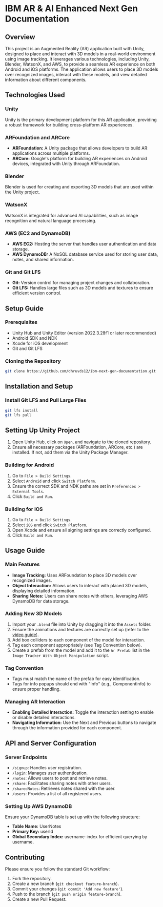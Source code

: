 # IBM AR & AI Enhanced Next Gen Documentation

## Overview

This project is an Augmented Reality (AR) application built with Unity, designed to place and interact with 3D models in a real-world environment using image tracking. It leverages various technologies, including Unity, Blender, WatsonX, and AWS, to provide a seamless AR experience on both Android and iOS platforms. The application allows users to place 3D models over recognized images, interact with these models, and view detailed information about different components.

## Technologies Used

### Unity
Unity is the primary development platform for this AR application, providing a robust framework for building cross-platform AR experiences.

### ARFoundation and ARCore
- **ARFoundation:** A Unity package that allows developers to build AR applications across multiple platforms.
- **ARCore:** Google's platform for building AR experiences on Android devices, integrated with Unity through ARFoundation.

### Blender
Blender is used for creating and exporting 3D models that are used within the Unity project.

### WatsonX
WatsonX is integrated for advanced AI capabilities, such as image recognition and natural language processing.

### AWS (EC2 and DynamoDB)
- **AWS EC2:** Hosting the server that handles user authentication and data storage.
- **AWS DynamoDB:** A NoSQL database service used for storing user data, notes, and shared information.

### Git and Git LFS
- **Git:** Version control for managing project changes and collaboration.
- **Git LFS:** Handles large files such as 3D models and textures to ensure efficient version control.

## Setup Guide

### Prerequisites
- Unity Hub and Unity Editor (version 2022.3.28f1 or later recommended)
- Android SDK and NDK
- Xcode for iOS development
- Git and Git LFS

### Cloning the Repository

   ```sh
   git clone https://github.com/dhruvds12/ibm-next-gen-documentation.git
   ```
## Installation and Setup

### Install Git LFS and Pull Large Files

```sh
git lfs install
git lfs pull
```
## Setting Up Unity Project

1. Open Unity Hub, click on `Open`, and navigate to the cloned repository.
2. Ensure all necessary packages (ARFoundation, ARCore, etc.) are installed. If not, add them via the Unity Package Manager.

### Building for Android

1. Go to `File > Build Settings`.
2. Select `Android` and click `Switch Platform`.
3. Ensure the correct SDK and NDK paths are set in `Preferences > External Tools`.
4. Click `Build and Run`.

### Building for iOS

1. Go to `File > Build Settings`.
2. Select `iOS` and click `Switch Platform`.
3. Open Xcode and ensure all signing settings are correctly configured.
4. Click `Build and Run`.

## Usage Guide

### Main Features

- **Image Tracking:** Uses ARFoundation to place 3D models over recognized images.
- **Object Interaction:** Allows users to interact with placed 3D models, displaying detailed information.
- **Sharing Notes:** Users can share notes with others, leveraging AWS DynamoDB for data storage.

### Adding New 3D Models

1. Import your `.blend` file into Unity by dragging it into the `Assets` folder.
2. Ensure the animations and textures are correctly set up (refer to the [video guide](https://youtu.be/UQGMsL8jXRI?si=7VdJwApbn4tWMy4y&t=170)).
3. Add box colliders to each component of the model for interaction.
4. Tag each component appropriately (see Tag Convention below).
5. Create a prefab from the model and add it to the `Ar Prefab` list in the `Image Tracker With Object Manipulation` script.

### Tag Convention

- Tags must match the name of the prefab for easy identification.
- Tags for info popups should end with "Info" (e.g., ComponentInfo) to ensure proper handling.

### Managing AR Interaction

- **Enabling Detailed Interaction:** Toggle the interaction setting to enable or disable detailed interactions.
- **Navigating Information:** Use the Next and Previous buttons to navigate through the information provided for each component.

## API and Server Configuration

### Server Endpoints

- `/signup`: Handles user registration.
- `/login`: Manages user authentication.
- `/notes`: Allows users to post and retrieve notes.
- `/share`: Facilitates sharing notes with other users.
- `/sharedNotes`: Retrieves notes shared with the user.
- `/users`: Provides a list of all registered users.

### Setting Up AWS DynamoDB

Ensure your DynamoDB table is set up with the following structure:

- **Table Name:** UserNotes
- **Primary Key:** userId
- **Global Secondary Index:** username-index for efficient querying by username.

## Contributing

Please ensure you follow the standard Git workflow:

1. Fork the repository.
2. Create a new branch (`git checkout feature-branch`).
3. Commit your changes (`git commit 'Add new feature'`).
4. Push to the branch (`git push origin feature-branch`).
5. Create a new Pull Request.

